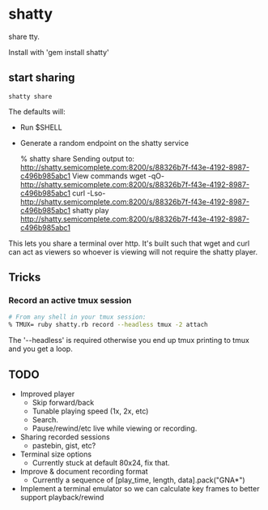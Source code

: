 # shatty

share tty.

Install with 'gem install shatty'

## start sharing

```
shatty share
```

The defaults will:

* Run $SHELL
* Generate a random endpoint on the shatty service

    % shatty share 
    Sending output to: http://shatty.semicomplete.com:8200/s/88326b7f-f43e-4192-8987-c496b985abc1
    View commands
      wget -qO- http://shatty.semicomplete.com:8200/s/88326b7f-f43e-4192-8987-c496b985abc1
      curl -Lso- http://shatty.semicomplete.com:8200/s/88326b7f-f43e-4192-8987-c496b985abc1
      shatty play http://shatty.semicomplete.com:8200/s/88326b7f-f43e-4192-8987-c496b985abc1

This lets you share a terminal over http. It's built such that wget and curl
can act as viewers so whoever is viewing will not require the shatty player.

## Tricks

### Record an active tmux session

```bash
# From any shell in your tmux session:
% TMUX= ruby shatty.rb record --headless tmux -2 attach
```

The '--headless' is required otherwise you end up tmux printing to tmux and you get a loop.

## TODO

* Improved player
  * Skip forward/back
  * Tunable playing speed (1x, 2x, etc)
  * Search.
  * Pause/rewind/etc live while viewing or recording.
* Sharing recorded sessions
  * pastebin, gist, etc?
* Terminal size options
  * Currently stuck at default 80x24, fix that.
* Improve & document recording format
  * Currently a sequence of [play_time, length, data].pack("GNA*")
* Implement a terminal emulator so we can calculate key frames to better support playback/rewind
